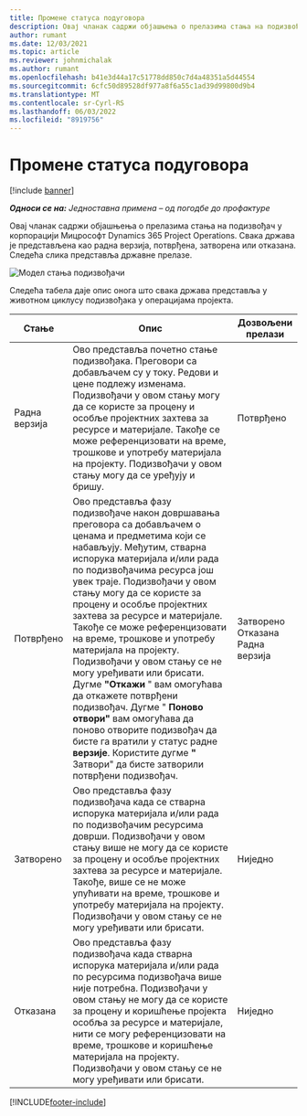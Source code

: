 ```yaml
---
title: Промене статуса подуговора
description: Овај чланак садржи објашњења о прелазима стања на подизвођач у корпорацији Мицрософт Dynamics 365 Project Operations док се подизвођач креира, извршава и затвара.
author: rumant
ms.date: 12/03/2021
ms.topic: article
ms.reviewer: johnmichalak
ms.author: rumant
ms.openlocfilehash: b41e3d44a17c51778dd850c7d4a48351a5d44554
ms.sourcegitcommit: 6cfc50d89528df977a8f6a55c1ad39d99800d9b4
ms.translationtype: MT
ms.contentlocale: sr-Cyrl-RS
ms.lasthandoff: 06/03/2022
ms.locfileid: "8919756"
---
```

# <a name="state-transitions-on-a-subcontract"></a>Промене статуса подуговора 

[!include [banner](../../includes/dataverse-preview.md)]

_**Односи се на:** Једноставна примена – од погодбе до профактуре_

Овај чланак садржи објашњења о прелазима стања на подизвођач у корпорацији Мицрософт Dynamics 365 Project Operations. Свака држава је представљена као радна верзија, потврђена, затворена или отказана. Следећа слика представља државне прелазе.

![Модел стања подизвођачи](../media/SubconStates.png)  

Следећа табела даје опис онога што свака држава представља у животном циклусу подизвођака у операцијама пројекта.

| Стање | Опис | Дозвољени прелази |
| --- | --- | --- |
| Радна верзија | Ово представља почетно стање подизвођака. Преговори са добављачем су у току. Редови и цене подлежу изменама. Подизвођачи у овом стању могу да се користе за процену и особље пројектних захтева за ресурсе и материјале. Такође се може референцизовати на време, трошкове и употребу материјала на пројекту. Подизвођачи у овом стању могу да се уређују и бришу. | Потврђено |
| Потврђено | Ово представља фазу подизвођаче након довршавања преговора са добављачем о ценама и предметима који се набављују. Међутим, стварна испорука материјала и/или рада по подизвођачима ресурса још увек траје. Подизвођачи у овом стању могу да се користе за процену и особље пројектних захтева за ресурсе и материјале. Такође се може референцизовати на време, трошкове и употребу материјала на пројекту. Подизвођачи у овом стању се не могу уређивати или брисати. Дугме **"Откажи** " вам омогућава да откажете потврђени подизвођач. Дугме " **Поново отвори"** вам омогућава да поново отворите подизвођач да бисте га вратили у статус радне **верзије**. Користите дугме **"** Затвори" да бисте затворили потврђени подизвођач. | Затворено <br> Отказана <br> Радна верзија |
| Затворено | Ово представља фазу подизвођача када се стварна испорука материјала и/или рада по подизвођачим ресурсима доврши. Подизвођачи у овом стању више не могу да се користе за процену и особље пројектних захтева за ресурсе и материјале. Такође, више се не може упућивати на време, трошкове и употребу материјала на пројекту. Подизвођачи у овом стању се не могу уређивати или брисати. | Ниједно |
| Отказана | Ово представља фазу подизвођача када стварна испорука материјала и/или рада по ресурсима подизвођача више није потребна. Подизвођачи у овом стању не могу да се користе за процену и коришћење пројекта особља за ресурсе и материјале, нити се могу референцизовати на време, трошкове и коришћење материјала на пројекту. Подизвођачи у овом стању се не могу уређивати или брисати. | Ниједно |


[!INCLUDE[footer-include](../../includes/footer-banner.md)]
